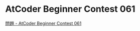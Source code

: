 AtCoder Beginner Contest 061
===

[問題 - AtCoder Beginner Contest 061](https://atcoder.jp/contests/abc061/tasks)
